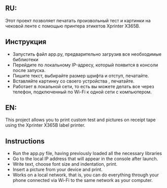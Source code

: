 ## RU:
Этот проект позволяет печатать произвольный тест и картинки на чековой ленте с помощью принтера этикетов Xprinter X365B. 

## Инструкция 
- Запустить файл app.py, предварительно загрузив все необходимые библиотеки
- Перейдите по локальному IP-адресу, который появится в консоли после запуска.
- Пишите текст, выбирайте размер шрифта и отступ, печатайте.
- Вставляйте картинку со своего устройства , печатайте. 
- Работает в локальной сети, то есть вы можете делать все через телефон, подключенный по Wi-Fi к одной сети с компьютером.



## EN:

This project allows you to print custom test and pictures on receipt tape using the Xprinter X365B label printer.

## Instructions
- Run the app.py file, having previously loaded all the necessary libraries
- Go to the local IP address that will appear in the console after launch.
- Write text, choose font size and indentation, print.
- Insert a picture from your device and print.
- Works on a local network, that is, you can do everything through your phone connected via Wi-Fi to the same network as your computer.